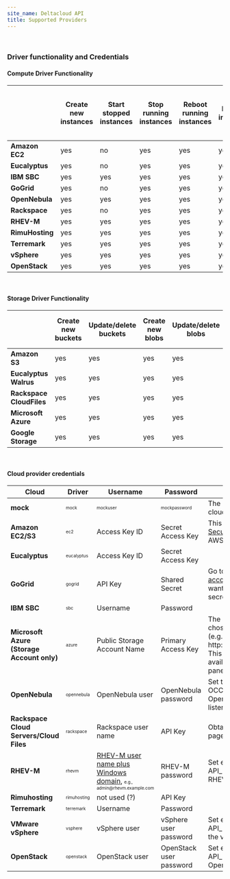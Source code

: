 ```yaml
---
site_name: Deltacloud API
title: Supported Providers
---
```

<br/>
<h3>Driver functionality and Credentials</h3>

<h4>Compute Driver Functionality</h4>
<table class="table-bordered table-striped table-condensed">
  <thead>
    <tr>
      <th class='emptycell'>&nbsp;</th>
      <th>
        Create new instances
      </th>
      <th>
        Start stopped instances
      </th>
      <th>
        Stop running instances
      </th>
      <th>
        Reboot running instances
      </th>
      <th>
        Destroy instances
      </th>
      <th>
        List all/get details about hardware profiles
      </th>
      <th>
        List all/get details about realms
      </th>
      <th>
        List all/get details about images
      </th>
      <th>
        List all/get details about instances
      </th>
    </tr>
  </thead>
  <tbody>
    <tr>
      <td class='provider'>
        <strong>Amazon EC2</strong>
      </td>
      <td>yes</td>
      <td>no</td>
      <td>yes</td>
      <td>yes</td>
      <td>yes</td>
      <td>yes</td>
      <td>yes</td>
      <td>yes</td>
      <td>yes</td>
      </p>
    </tr>
    <tr>
      <td class='provider'>
        <strong>Eucalyptus</strong>
      </td>
      <td>yes</td>
      <td>no</td>
      <td>yes</td>
      <td>yes</td>
      <td>yes</td>
      <td>yes</td>
      <td>yes</td>
      <td>yes</td>
      <td>yes</td>
    </tr>
    <tr>
      <td class='provider'>
        <strong>IBM SBC</strong>
      </td>
      <td>yes</td>
      <td>yes</td>
      <td>yes</td>
      <td>yes</td>
      <td>yes</td>
      <td>yes</td>
      <td>yes</td>
      <td>yes</td>
      <td>yes</td>
    </tr>
    <tr>
      <td class='provider'>
        <strong>GoGrid</strong>
      </td>
      <td>yes</td>
      <td>no</td>
      <td>yes</td>
      <td>yes</td>
      <td>yes</td>
      <td>yes</td>
      <td>yes</td>
      <td>yes</td>
      <td>yes</td>
    </tr>
    <tr>
      <td class='provider'>
        <strong>OpenNebula</strong>
      </td>
      <td>yes</td>
      <td>yes</td>
      <td>yes</td>
      <td>yes</td>
      <td>yes</td>
      <td>yes</td>
      <td>yes</td>
      <td>yes</td>
      <td>yes</td>
    </tr>
    <tr>
      <td class='provider'>
        <strong>Rackspace</strong>
      </td>
      <td>yes</td>
      <td>no</td>
      <td>yes</td>
      <td>yes</td>
      <td>yes</td>
      <td>yes</td>
      <td>yes</td>
      <td>yes</td>
      <td>yes</td>
    </tr>
    <tr>
      <td class='provider'>
        <strong>RHEV-M</strong>
      </td>
      <td>yes</td>
      <td>yes</td>
      <td>yes</td>
      <td>yes</td>
      <td>yes</td>
      <td>yes</td>
      <td>yes</td>
      <td>yes</td>
      <td>yes</td>
    </tr>
    <tr>
      <td class='provider'>
        <strong>RimuHosting</strong>
      </td>
      <td>yes</td>
      <td>yes</td>
      <td>yes</td>
      <td>yes</td>
      <td>yes</td>
      <td>yes</td>
      <td>yes</td>
      <td>yes</td>
      <td>yes</td>
    </tr>
    <tr>
      <td class='provider'>
        <strong>Terremark</strong>
      </td>
      <td>yes</td>
      <td>yes</td>
      <td>yes</td>
      <td>yes</td>
      <td>yes</td>
      <td>yes</td>
      <td>yes</td>
      <td>yes</td>
      <td>yes</td>
    </tr>
    <tr>
      <td class='provider'>
        <strong>vSphere</strong>
      </td>
      <td>yes</td>
      <td>yes</td>
      <td>yes</td>
      <td>yes</td>
      <td>yes</td>
      <td>yes</td>
      <td>yes</td>
      <td>yes</td>
      <td>yes</td>
    </tr>
    <tr>
      <td class='provider'>
        <strong>OpenStack</strong>
      </td>
      <td>yes</td>
      <td>yes</td>
      <td>yes</td>
      <td>yes</td>
      <td>yes</td>
      <td>yes</td>
      <td>yes</td>
      <td>yes</td>
      <td>yes</td>
    </tr>
  </tbody>
</table>
<br/>
<h4>Storage Driver Functionality</h4>
<table class="table-bordered table-striped table-condensed">
  <thead>
    <tr>
      <th class='emptycell'>&nbsp;</th>
      <th>
        Create new buckets
      </th>
      <th>
        Update/delete buckets
      </th>
      <th>
        Create new blobs
      </th>
      <th>
        Update/delete blobs
      </th>
      <th>
        Read/write blob attributes
      </th>
      <th>
        Read/write individual blob attributes
      </th>
    </tr>
  </thead>
  <tbody>
    <tr>
      <td class='provider'>
        <strong>Amazon S3</strong>
      </td>
      <td>yes</td>
      <td>yes</td>
      <td>yes</td>
      <td>yes</td>
      <td>yes</td>
      <td>yes</td>
    </tr>
    <tr>
      <td class='provider'>
        <strong>Eucalyptus Walrus</strong>
      </td>
      <td>yes</td>
      <td>yes</td>
      <td>yes</td>
      <td>yes</td>
      <td>yes</td>
      <td>yes</td>
    </tr>
    <tr>
      <td class='provider'>
        <strong>Rackspace CloudFiles</strong>
      </td>
      <td>yes</td>
      <td>yes</td>
      <td>yes</td>
      <td>yes</td>
      <td>yes</td>
      <td>yes</td>
    </tr>
    <tr>
      <td class='provider'>
        <strong>Microsoft Azure</strong>
      </td>
      <td>yes</td>
      <td>yes</td>
      <td>yes</td>
      <td>yes</td>
      <td>yes</td>
      <td>yes</td>
    </tr>
    <tr>
      <td class='provider'>
        <strong>Google Storage</strong>
      </td>
      <td>yes</td>
      <td>yes</td>
      <td>yes</td>
      <td>yes</td>
      <td>yes</td>
      <td>yes</td>
    </tr>
  </tbody>
</table>

<br/>

<h4 id="credentials">Cloud provider credentials</h4>
<table class="table-bordered table-striped table-condensed">
  <thead>
    <tr>
      <th>Cloud</th>
      <th>Driver</th>
      <th>Username</th>
      <th>Password</th>
      <th>Notes</th>
    </tr>
  </thead>
  <tbody>
    <tr>
      <td style="text-align:left">
        <strong>mock</strong>
      </td>
      <td style="text-align:left"><span style="font-size:x-small">mock</span></td>
      <td style="text-align:left"><span style="font-size:x-small">mockuser</span></td>
      <td style="text-align:left"><span style="font-size:x-small">mockpassword</span></td>
      <td style="text-align:left">The mock driver doesn't talk to any cloud; it just pretends to be a cloud.</td>
    </tr>
    <tr>
      <td style="text-align:left">
        <strong>Amazon EC2/S3</strong>
      </td>
      <td style="text-align:left"><span style="font-size:x-small">ec2</span></td>
      <td style="text-align:left">Access Key ID</td>
      <td style="text-align:left">Secret Access Key</td>
      <td style="text-align:left">This information can be found on the <a href="http://aws-portal.amazon.com/gp/aws/developer/account/index.html?action=access-key">Security Credentials</a> page in your AWS account.</td>
    </tr>
    <tr>
      <td style="text-align:left">
        <strong>Eucalyptus</strong>
      </td>
      <td style="text-align:left"><span style="font-size:x-small">eucalyptus</span></td>
      <td style="text-align:left">Access Key ID</td>
      <td style="text-align:left">Secret Access Key</td>
      <td style="text-align:left"></td>
    </tr>
    <tr>
      <td style="text-align:left">
        <strong>GoGrid</strong>
      </td>
      <td style="text-align:left"><span style="font-size:x-small">gogrid</span></td>
      <td style="text-align:left">API Key</td>
      <td style="text-align:left">Shared Secret</td>
      <td style="text-align:left">Go to <span style="font-size:x-small">My Account > API Keys</span> for <a href="https://my.gogrid.com/gogrid/com.servepath.gogrid.GoGrid/index.html">your account</a> and click on the key you want to use to find the shared secret.</td>
    </tr>
    <tr>
      <td style="text-align:left">
        <strong>IBM SBC</strong>
      </td>
      <td style="text-align:left"><span style="font-size:x-small">sbc</span></td>
      <td style="text-align:left">Username</td>
      <td style="text-align:left">Password</td>
      <td style="text-align:left"></td>
    </tr>
    <tr>
      <td style="text-align:left">
        <strong>Microsoft Azure (Storage Account only)</strong>
      </td>
      <td style="text-align:left"><span style="font-size:x-small">azure</span></td>
      <td style="text-align:left">Public Storage Account Name</td>
      <td style="text-align:left">Primary Access Key</td>
      <td style="text-align:left">The Storage Account Name is chosen when you create the service (e.g. name in http://name.blob.core.windows.net/). This and the access key are available from the service control panel.</td>
    </tr>
    <tr>
      <td style="text-align:left">
        <strong>OpenNebula</strong>
      </td>
      <td style="text-align:left"><span style="font-size:x-small">opennebula</span></td>
      <td style="text-align:left">OpenNebula user</td>
      <td style="text-align:left">OpenNebula password</td>
      <td style="text-align:left">Set the environment variable OCCI_URL to the address on which OpenNebula's OCCI server is listening.</td>
    </tr>
    <tr>
      <td style="text-align:left">
        <strong>Rackspace Cloud Servers/Cloud Files</strong>
      </td>
      <td style="text-align:left"><span style="font-size:x-small">rackspace</span></td>
      <td style="text-align:left">Rackspace user name</td>
      <td style="text-align:left">API Key</td>
      <td style="text-align:left">Obtain the key from the <a href="https://manage.rackspacecloud.com/APIAccess.do">API Access</a> page in your control panel.</td>
    </tr>
    <tr>
      <td style="text-align:left">
        <strong>RHEV-M</strong>
      </td>
      <td style="text-align:left"><span style="font-size:x-small">rhevm</span></td>
      <td style="text-align:left"><a href="http://markmc.fedorapeople.org/rhevm-api/en-US/html/chap-REST_API_Guide-Authentication.html">RHEV-M user name plus Windows domain</a>, <span style="font-size:x-small"> e.g., admin@rhevm.example.com</span></td>
      <td style="text-align:left">RHEV-M password</td>
      <td style="text-align:left">Set environment variable API_PROVIDER to the URL of the RHEV-M REST API endpoint. </td>
    </tr>
    <tr>
      <td style="text-align:left">
        <strong>Rimuhosting</strong>
      </td>
      <td style="text-align:left"><span style="font-size:x-small">rimuhosting</span></td>
      <td style="text-align:left">not used (?)</td>
      <td style="text-align:left">API Key</td>
      <td style="text-align:left"></td>
    </tr>
    <tr>
      <td style="text-align:left">
        <strong>Terremark</strong>
      </td>
      <td style="text-align:left"><span style="font-size:x-small">terremark</span></td>
      <td style="text-align:left">Username</td>
      <td style="text-align:left">Password</td>
      <td style="text-align:left"></td>
    </tr>
    <tr>
      <td style="text-align:left">
        <strong>VMware vSphere</strong>
      </td>
      <td style="text-align:left"><span style="font-size:x-small">vsphere</span></td>
      <td style="text-align:left">vSphere user</td>
      <td style="text-align:left">vSphere user password</td>
      <td style="text-align:left">Set environment variable API_PROVIDER to the hostname of the vSphere server.</td>
    </tr>
    <tr>
      <td style="text-align:left">
        <strong>OpenStack</strong>
      </td>
      <td style="text-align:left"><span style="font-size:x-small">openstack</span></td>
      <td style="text-align:left">OpenStack user</td>
      <td style="text-align:left">OpenStack user password</td>
      <td style="text-align:left">Set environment variable API_PROVIDER to the URL of OpenStack API entrypoint.</td>
    </tr>
  </tbody>
</table>
